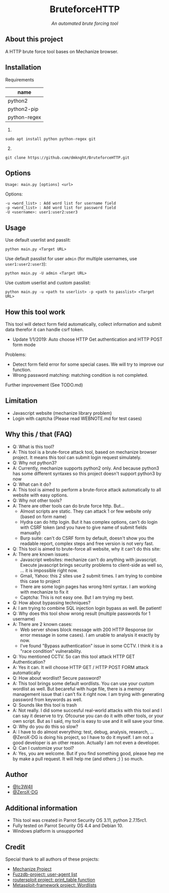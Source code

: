 <h1 align='center'>BruteforceHTTP</h1>
<p align='center'><i>An automated brute forcing tool</i></p>

## About this project
A HTTP brute force tool bases on Mechanize browser.

## Installation

Requirements

| name        |
|-------------|
| python2     |
| python2-pip |
| python-regex |

1.
```
sudo apt install python python-regex git
```

2.
```
git clone https://github.com/dmknght/BruteforceHTTP.git
```

## Options
```
Usage: main.py [options] <url>
```
Options:

 ```
 -u <word_list> : Add word list for username field
 -p <word_list> : Add word list for password field
 -U <username>: user1:user2:user3
 ```

## Usage

Use default userlist and passlit:
```
python main.py <Target URL>
```

Use default passlist for user `admin` (for multiple usernames, use `user1:user2:user3`):
```
python main.py -U admin <Target URL>
```

Use custom userlist and custom passlist:
```
python main.py -u <path to userlist> -p <path to passlist> <Target URL>
```


## How this tool work
This tool will detect form field automatically, collect information and submit data therefor it can handle csrf token.

* Update 1/1/2019: Auto choose HTTP Get authentication and HTTP POST form mode

Problems:
 - Detect form field error for some special cases. We will try to improve our function.
 - Wrong password matching: matching condition is not completed.

Further improvement (See TODO.md)

## Limitation
- Javascript website (mechanize library problem)
- Login with captcha
(Please read WEBNOTE.md for test cases)

## Why this / that (FAQ)
- Q: What is this tool?
- A: This tool is a brute-force attack tool, based on mechanize browser project. It means this tool can submit login request simulately.
- Q: Why not python3?
- A: Currently, mechanize supports python2 only. And because python3 has some different syntaxes so this project doesn't support python3 by now
- Q: What can it do?
- A: This tool is aimed to perform a brute-force attack automatically to all website with easy options.
- Q: Why not other tools?
- A: There are other tools can do brute force http. But...
	+ Almost scripts are static. They can attack 1 or few website only (based on form name)
	+ Hydra can do http login. But it has complex options, can't do login with CSRF token (and you have to give name of submit fields manually)
	+ Burp suite: can't do CSRF form by default, doesn't show you the readable report, complex steps and free version is not very fast.
- Q: This tool is aimed to brute-force all website, why it can't do this site:
- A: There are known issues:
	+ Javascript websites: mechanize can't do anything with javascript. Execute javascript brings security problems to client-side as well so, ... it is impossible right now.
	+ Gmail, Yahoo: this 2 sites use 2 submit times. I am trying to combine this case to project
	+ There are some login pages has wrong html syntax. I am working with mechanize to fix it
	+ Captcha: This is not easy one. But I am trying my best.
- Q: How about bypassing techniques?
- A: I am trying to combine SQL injection login bypass as well. Be patient!
- Q: Why does this tool show wrong result (multiple passwords for 1 username)
- A: There are 2 known cases:
	+ Web server shows block message with 200 HTTP Response (or error message in some cases). I am unable to analysis it exactly by now.
	+ I've found "Bypass authentication" issue in some CCTV. I think it is a "race condition" vulnerability.
- Q: You mentioned CCTV. So can this tool attack HTTP GET Authentication?
- A: Yes it can. It will choose HTTP GET / HTTP POST FORM attack automatically
- Q: How about wordlist? Secure password?
- A: This tool brings some default wordlists. You can use your custom wordlist as well. But becareful with huge file, there is a memory management issue that i can't fix it right now. I am trying with generating password from keywords as well. 
- Q: Sounds like this tool is trash
- A: Not really. I did some succesful real-world attacks with this tool and I can say it deserve to try. Ofcourse you can do it with other tools, or your own script. But as I said, my tool is easy to use and it will save your time.
- Q: Why do you do this so slow?
- A: I have to do almost everything: test, debug, analysis, research, ... @ZeroX-DG is doing his project, so I have to do it myself. I am not a good developer is an other reason. Actually I am not even a developer.
- Q: Can I customize your tool?
- A: Yes, you are welcome. But if you find something good, please hep me by make a pull request. It will help me (and others ;) ) so much.

## Author
- [@Ic3W4ll](https://github.com/dmknght)
- [@ZeroX-DG](https://github.com/ZeroX-DG)

## Additional information
- This tool was created in Parrot Security OS 3.11, python 2.7.15rc1.
- Fully tested on Parrot Security OS 4.4 and Debian 10.
- Windows platform is unsupported

## Credit
Special thank to all authors of these projects:
- [Mechanize Project](https://github.com/python-mechanize/)
- [Fuzzdb-project: user-agent list](https://github.com/fuzzdb-project/fuzzdb/blob/master/discovery/UserAgent/UserAgentListCommon.txt)
- [routersploit project: print_table function](https://github.com/threat9/routersploit/blob/master/routersploit/core/exploit/printer.py)
- [Metasploit-framework project: Wordlists](https://github.com/rapid7/metasploit-framework/tree/master/data/wordlists)
